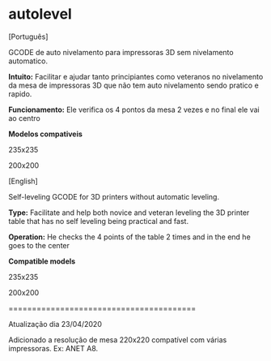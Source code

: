 # autolevel
[Português]

GCODE de auto nivelamento para impressoras 3D sem nivelamento automatico.

**Intuito:** Facilitar e ajudar tanto principiantes como veteranos no nivelamento da mesa de impressoras 3D que não tem auto nivelamento sendo pratico e rapido.

**Funcionamento:** Ele verifica os 4 pontos da mesa 2 vezes e no final ele vai ao centro 

**Modelos compativeis**

235x235

200x200

[English]

Self-leveling GCODE for 3D printers without automatic leveling.

**Type:** Facilitate and help both novice and veteran leveling the 3D printer table that has no self leveling being practical and fast.

**Operation:** He checks the 4 points of the table 2 times and in the end he goes to the center

**Compatible models**

235x235

200x200


========================================

Atualização dia 23/04/2020

Adicionado a resolução de mesa 220x220 compatível com várias impressoras. Ex: ANET A8.
